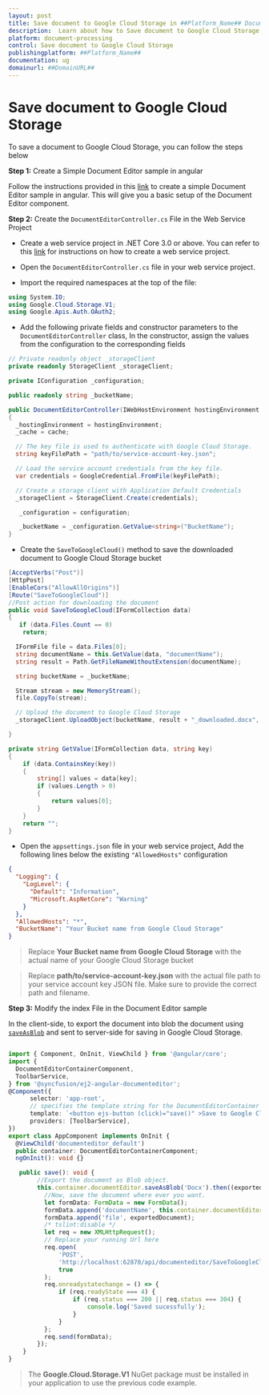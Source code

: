 ```yaml
---
layout: post
title: Save document to Google Cloud Storage in ##Platform_Name## Document editor control | Syncfusion
description:  Learn about how to Save document to Google Cloud Storage in ##Platform_Name## Document editor control of Syncfusion Essential JS 2 and more details.
platform: document-processing
control: Save document to Google Cloud Storage
publishingplatform: ##Platform_Name##
documentation: ug
domainurl: ##DomainURL##
---
```


# Save document to Google Cloud Storage

To save a document to Google Cloud Storage, you can follow the steps below

**Step 1:** Create a Simple Document Editor sample in angular

Follow the instructions provided in this [link](../../document-editor/getting-started) to create a simple Document Editor sample in angular. This will give you a basic setup of the Document Editor component.

**Step 2:** Create the `DocumentEditorController.cs` File in the Web Service Project

* Create a web service project in .NET Core 3.0 or above. You can refer to this [link](../../document-editor/web-services-overview) for instructions on how to create a web service project.

* Open the `DocumentEditorController.cs` file in your web service project.

* Import the required namespaces at the top of the file:

```csharp
using System.IO;
using Google.Cloud.Storage.V1;
using Google.Apis.Auth.OAuth2;
```

* Add the following private fields and constructor parameters to the `DocumentEditorController` class, In the constructor, assign the values from the configuration to the corresponding fields

```csharp
// Private readonly object _storageClient
private readonly StorageClient _storageClient;

private IConfiguration _configuration;

public readonly string _bucketName;

public DocumentEditorController(IWebHostEnvironment hostingEnvironment, IMemoryCache cache, IConfiguration configuration)
{
  _hostingEnvironment = hostingEnvironment;
  _cache = cache;

  // The key file is used to authenticate with Google Cloud Storage.
  string keyFilePath = "path/to/service-account-key.json";

  // Load the service account credentials from the key file.
  var credentials = GoogleCredential.FromFile(keyFilePath);

  // Create a storage client with Application Default Credentials
  _storageClient = StorageClient.Create(credentials);

   _configuration = configuration;

   _bucketName = _configuration.GetValue<string>("BucketName");
}
```

* Create the `SaveToGoogleCloud()` method to save the downloaded document to Google Cloud Storage bucket

```csharp
[AcceptVerbs("Post")]
[HttpPost]
[EnableCors("AllowAllOrigins")]
[Route("SaveToGoogleCloud")]
//Post action for downloading the document
public void SaveToGoogleCloud(IFormCollection data)
{
   if (data.Files.Count == 0)
    return;

  IFormFile file = data.Files[0];
  string documentName = this.GetValue(data, "documentName");
  string result = Path.GetFileNameWithoutExtension(documentName);

  string bucketName = _bucketName;

  Stream stream = new MemoryStream();
  file.CopyTo(stream);

  // Upload the document to Google Cloud Storage
  _storageClient.UploadObject(bucketName, result + "_downloaded.docx", null, stream);

}   

private string GetValue(IFormCollection data, string key)
{
    if (data.ContainsKey(key))
    {
        string[] values = data[key];
        if (values.Length > 0)
        {
            return values[0];
        }
    }
    return "";
}
```

* Open the `appsettings.json` file in your web service project, Add the following lines below the existing `"AllowedHosts"` configuration

```json
{
  "Logging": {
    "LogLevel": {
      "Default": "Information",
      "Microsoft.AspNetCore": "Warning"
    }
  },
  "AllowedHosts": "*",
  "BucketName": "Your Bucket name from Google Cloud Storage"
}
```

> Replace **Your Bucket name from Google Cloud Storage** with the actual name of your Google Cloud Storage bucket

> Replace **path/to/service-account-key.json** with the actual file path to your service account key JSON file. Make sure to provide the correct path and filename.

**Step 3:**  Modify the index File in the Document Editor sample

In the client-side, to export the document into blob the document using [`saveAsBlob`](https://ej2.syncfusion.com/angular/documentation/api/document-editor#saveasblob) and sent to server-side for saving in Google Cloud Storage.

```typescript

import { Component, OnInit, ViewChild } from '@angular/core';
import {
  DocumentEditorContainerComponent,
  ToolbarService,
} from '@syncfusion/ej2-angular-documenteditor';
@Component({
      selector: 'app-root',
      // specifies the template string for the DocumentEditorContainer component
      template: `<button ejs-button (click)="save()" >Save to Google Cloud</button><ejs-documenteditorcontainer #documenteditor_default serviceUrl="http://localhost:62870/api/documenteditor/" height="600px" style="display:block" (created)="onCreate()" [enableToolbar]=true> </ejs-documenteditorcontainer>`,
      providers: [ToolbarService],
})
export class AppComponent implements OnInit {
  @ViewChild('documenteditor_default')
  public container: DocumentEditorContainerComponent;
  ngOnInit(): void {}

   public save(): void {
        //Export the document as Blob object.
        this.container.documentEditor.saveAsBlob('Docx').then((exportedDocument: Blob) => {
          //Now, save the document where ever you want.
          let formData: FormData = new FormData();
          formData.append('documentName', this.container.documentEditor.documentName);
          formData.append('file', exportedDocument);
          /* tslint:disable */
          let req = new XMLHttpRequest();
          // Replace your running Url here
          req.open(
              'POST',
              'http://localhost:62870/api/documenteditor/SaveToGoogleCloud',
              true
          );
          req.onreadystatechange = () => {
              if (req.readyState === 4) {
                  if (req.status === 200 || req.status === 304) {
                      console.log('Saved sucessfully');
                  }
              }
          };
          req.send(formData);
        });
    }
}
```

> The **Google.Cloud.Storage.V1** NuGet package must be installed in your application to use the previous code example.